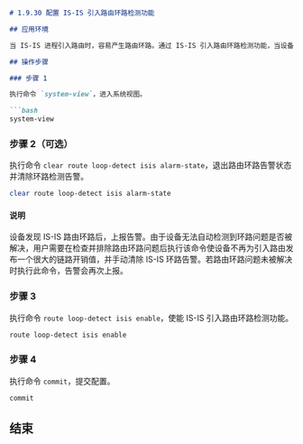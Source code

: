 ```markdown
# 1.9.30 配置 IS-IS 引入路由环路检测功能

## 应用环境

当 IS-IS 进程引入路由时，容易产生路由环路。通过 IS-IS 引入路由环路检测功能，当设备检测到引入了自己发布的路由时，会为此路由发布一个很大的链路开销值，使得其他设备学习到这个路由之后尽量优选到其他路径上，进而避免路由环路。

## 操作步骤

### 步骤 1

执行命令 `system-view`，进入系统视图。

```bash
system-view
```

### 步骤 2（可选）

执行命令 `clear route loop-detect isis alarm-state`，退出路由环路告警状态并清除环路检测告警。

```bash
clear route loop-detect isis alarm-state
```

#### 说明

设备发现 IS-IS 路由环路后，上报告警。由于设备无法自动检测到环路问题是否被解决，用户需要在检查并排除路由环路问题后执行该命令使设备不再为引入路由发布一个很大的链路开销值，并手动清除 IS-IS 环路告警。若路由环路问题未被解决时执行此命令，告警会再次上报。

### 步骤 3

执行命令 `route loop-detect isis enable`，使能 IS-IS 引入路由环路检测功能。

```bash
route loop-detect isis enable
```

### 步骤 4

执行命令 `commit`，提交配置。

```bash
commit
```

## 结束
```